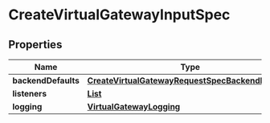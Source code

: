 

# CreateVirtualGatewayInputSpec


## Properties

| Name | Type | Description | Notes |
|------------ | ------------- | ------------- | -------------|
|**backendDefaults** | [**CreateVirtualGatewayRequestSpecBackendDefaults**](CreateVirtualGatewayRequestSpecBackendDefaults.md) |  |  [optional] |
|**listeners** | [**List**](List.md) |  |  |
|**logging** | [**VirtualGatewayLogging**](VirtualGatewayLogging.md) |  |  [optional] |



